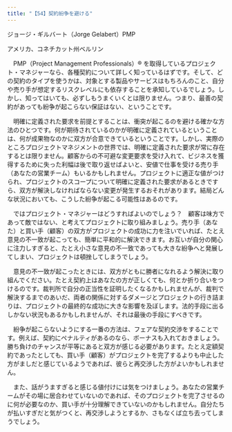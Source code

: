 ```yaml
---
title: "【54】契約紛争を避ける"
---
```



ジョージ・ギルバート（Jorge Gelabert）PMP



アメリカ、コネチカット州ベルリン


　PMP（Project Management Professionals）® を取得しているプロジェクト・マネジャーなら、各種契約について詳しく知っているはずです。そして、どの契約のタイプを使うかは、対象とする製品やサービスはもちろんのこと、自分や売り手が想定するリスクレベルにも依存することを承知しているでしょう。しかし、知ってはいても、必ずしもうまくいくとは限りません。つまり、最善の契約があっても紛争が起こらない保証はない、ということです。

　明確に定義された要求を前提とすることは、衝突が起こるのを避ける確かな方法のひとつです。何が期待されているのかが明確に定義されているということは、何が成果物なのかに双方が合意できているということです。しかし、実際のところプロジェクトマネジメントの世界では、明確に定義された要求が常に存在するとは限りません。顧客からの不可避な変更要求を受け入れて、ビジネスを獲得するために失った利幅は後で取り返せばよいと、安値で仕事を受ける売り手（あなたの営業チーム）もいるかもしれません。プロジェクトに適正な値がつけられ、プロジェクトのスコープについて明確に定義された要求があるときですら、双方が解決しなければならない変更が発生するおそれがあります。結局どんな状況においても、こうした紛争が起こる可能性はあるのです。

　ではプロジェクト・マネジャーはどうすればよいのでしょう？　顧客は味方であって敵ではない、と考えてプロジェクトに取り組みましょう。売り手（あなた）と買い手（顧客）の双方がプロジェクトの成功に力を注いでいれば、たとえ意見の不一致が起こっても、簡単に平和的に解決できます。お互いが自分の関心に注力しすぎると、たとえ小さな意見の不一致であっても大きな紛争へと発展してしまい、プロジェクトは頓挫してしまうでしょう。

　意見の不一致が起こったときには、双方がともに勝者になれるよう解決に取り組んでください。たとえ契約上はあなたの方が正しくても、何とか折り合いをつけるのです。裁判所で自分の正当性を証明したくなるかもしれませんが、裁判で解決するまでのあいだ、両者の関係に対するダメージとプロジェクトの行き詰まりは、プロジェクトの最終的な成功に大きな影響を及ぼします。法的手段に出るしかない状況もあるかもしれませんが、それは最後の手段にすべきです。

　紛争が起こらないようにする一番の方法は、フェアな契約交渉をすることです。例えば、契約にペナルティがあるのなら、ボーナスも入れておきましょう。勝ち負けのチャンスが平等にあると双方が感じる必要があります。たとえ定額契約であったとしても、買い手（顧客）がプロジェクトを完了するよりも中止した方がましだと感じているようであれば、彼らと再交渉した方がよいかもしれません。

　また、話がうますぎると感じる値付けには気をつけましょう。あなたの営業チームがその場に居合わせていないのであれば、そのプロジェクトを完了させるのに何が必要なのか、買い手が十分理解できていないのかもしれません。自分たちが払いすぎだと気がつくと、再交渉しようとするか、さもなくば立ち去ってしまうでしょう。
